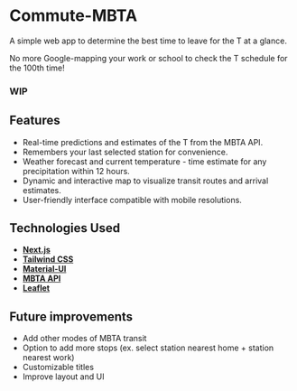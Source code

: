 # Commute-MBTA

A simple web app to determine the best time to leave for the T at a glance.

No more Google-mapping your work or school to check the T schedule for the 100th time!

### WIP

## Features
- Real-time predictions and estimates of the T from the MBTA API.
- Remembers your last selected station for convenience.  
- Weather forecast and current temperature - time estimate for any precipitation within 12 hours.
- Dynamic and interactive map to visualize transit routes and arrival estimates.
- User-friendly interface compatible with mobile resolutions.

## Technologies Used
- [**Next.js**](https://nextjs.org/)
- [**Tailwind CSS**](https://tailwindcss.com/)
- [**Material-UI**](https://mui.com/)
- [**MBTA API**](https://api-v3.mbta.com/)
- [**Leaflet**](https://leafletjs.com/)

## Future improvements
- Add other modes of MBTA transit
- Option to add more stops (ex. select station nearest home + station nearest work)
- Customizable titles
- Improve layout and UI
